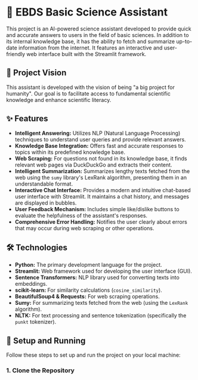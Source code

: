 # 🔬 EBDS Basic Science Assistant

This project is an AI-powered science assistant developed to provide quick and accurate answers to users in the field of basic sciences. In addition to its internal knowledge base, it has the ability to fetch and summarize up-to-date information from the internet. It features an interactive and user-friendly web interface built with the Streamlit framework.

## 🚀 Project Vision

This assistant is developed with the vision of being "a big project for humanity". Our goal is to facilitate access to fundamental scientific knowledge and enhance scientific literacy.

## ✨ Features

* **Intelligent Answering:** Utilizes NLP (Natural Language Processing) techniques to understand user queries and provide relevant answers.
* **Knowledge Base Integration:** Offers fast and accurate responses to topics within its predefined knowledge base.
* **Web Scraping:** For questions not found in its knowledge base, it finds relevant web pages via DuckDuckGo and extracts their content.
* **Intelligent Summarization:** Summarizes lengthy texts fetched from the web using the `sumy` library's LexRank algorithm, presenting them in an understandable format.
* **Interactive Chat Interface:** Provides a modern and intuitive chat-based user interface with Streamlit. It maintains a chat history, and messages are displayed in bubbles.
* **User Feedback Mechanism:** Includes simple like/dislike buttons to evaluate the helpfulness of the assistant's responses.
* **Comprehensive Error Handling:** Notifies the user clearly about errors that may occur during web scraping or other operations.

## 🛠️ Technologies

* **Python:** The primary development language for the project.
* **Streamlit:** Web framework used for developing the user interface (GUI).
* **Sentence Transformers:** NLP library used for converting texts into embeddings.
* **scikit-learn:** For similarity calculations (`cosine_similarity`).
* **BeautifulSoup4 & Requests:** For web scraping operations.
* **Sumy:** For summarizing texts fetched from the web (using the `LexRank` algorithm).
* **NLTK:** For text processing and sentence tokenization (specifically the `punkt` tokenizer).

## 🚀 Setup and Running

Follow these steps to set up and run the project on your local machine:

### 1. Clone the Repository

```bash
